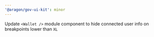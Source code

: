 ```yaml
---
'@aragon/gov-ui-kit': minor
---
```


Update `<Wallet />` module component to hide connected user info on breakpoints lower than `XL`
